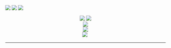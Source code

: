 <img src="https://img.shields.io/github/commit-activity/y/CartimDraluc/Cartimpedia"> <img src="https://img.shields.io/github/issues-closed/CartimDraluc/Cartimpedia.svg"> <img src="https://img.shields.io/github/issues/CartimDraluc/Cartimpedia.svg">
<br>
<p align=center>
<img src="https://github-readme-stats.vercel.app/api?username=CartimDraluc&theme=blue-green"> 
<img src="https://github-readme-streak-stats.herokuapp.com/?user=CartimDraluc&theme=blue-green"> <br>
<img src="https://github-profile-trophy.vercel.app/?username=CartimDraluc"><br>
<img src="https://github-readme-stats.vercel.app/api/top-langs/?username=CartimDraluc&theme=blue-green">
<br>
<img src="https://readme-jokes.vercel.app/api">
<img src"https://img.shields.io/github/realese/CartimDraluc/Cartimpedia.svg">
</p>
<hr>
